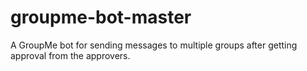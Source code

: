# groupme-bot-master
A GroupMe bot for sending messages to multiple groups after getting approval from the approvers.
